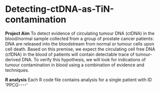 # Detecting-ctDNA-as-TiN-contamination

**Project Aim**
To detect evidence of circulating tumour DNA (ctDNA) in the blood/normal sample collected from a group of prostate cancer patients: DNA are released into the bloodstream from normal or tumour cells upon cell death. Based on this premise, we expect the circulating cell free DNA (cfDNA) in the blood of patients will contain detectable trace of tumour-derived DNA. To verify this hypothesis, we will look for indications of tumour contamination in blood using a combination of evidence and techniques.

**R analysis**
Each R code file contains analysis for a single patient with ID 'PPCG----'
